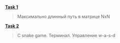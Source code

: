 <b>[Task 1](/Tasks/task_1/)</b> 
> Максимально длинный путь в матрице NxN

<b>[Task 2](/Tasks/task_2/)</b>
> C snake game. Терминал. Управление w-a-s-d

